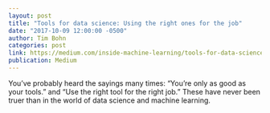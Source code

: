 ```yaml
---
layout: post
title: "Tools for data science: Using the right ones for the job"
date: "2017-10-09 12:00:00 -0500"
author: Tim Bohn
categories: post
link: https://medium.com/inside-machine-learning/tools-for-data-science-using-the-right-ones-for-the-job-ec366f823c51
publication: Medium
---
```

You’ve probably heard the sayings many times: “You’re only as good as your tools.” and “Use the right tool for the right job.” These have never been truer than in the world of data science and machine learning.